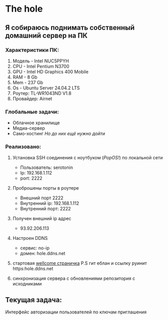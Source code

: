 # The hole

## Я собираюсь поднимать собственный домашний сервер на ПК
### Характеристики ПК:
1. Модель - Intel NUC5PPYH
2. CPU - Intel Pentium N3700
3. GPU - Intel HD Graphics 400 Mobile
4. RAM - 8 Gb
5. Mem - 237 Gb
6. Os - Ubuntu Server 24.04.2 LTS
7. Роутер: TL-WR1043ND V1.8
8. Провайдер: Airnet

### Глобальные задачи:
- Облачное хранилище
- Медиа-сервер
- Само-хостинг
*Но до них ещё нужно дойти*

### Реализовано:
1. Установка SSH соединения с ноутбуком (*PopOS!*) по локальной сети
    - Пользователь: serotonin
    - Ip: 192.168.1.112
    - port: 2222

2. Проброшены порты в роутере
    - Внешний порт 2222
    - Внутренний ip: 192.168.1.112
    - Внутренний порт: 2222

3. Получен внешний ip адрес
    - 93.92.206.113

4. Настроен DDNS
    - сервис: no-ip
    - домен: hole.ddns.net

5. стартовая [wellcome страничка](https:hole.ddns.net)
   P.S гит еблан и ссылку руинит https:hole.ddns.net

7. синхронизация сервера с обновлениями репозитория с исходниками

## Текущая задача:
Интерфейс авторизации пользователей по ключам приглашения
